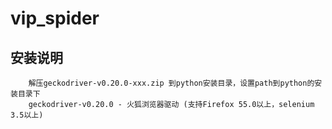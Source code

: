 # vip_spider



安装说明
--------
        解压geckodriver-v0.20.0-xxx.zip 到python安装目录，设置path到python的安装目录下
        geckodriver-v0.20.0 - 火狐浏览器驱动 (支持Firefox 55.0以上，selenium 3.5以上)
